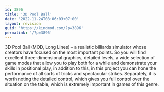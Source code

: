 ```yaml
---
id: 3896
title: '3D Pool Ball'
date: '2022-11-24T08:06:03+07:00'
layout: revision
guid: 'https://kindmod.com/?p=3896'
permalink: '/?p=3896'
---
```


3D Pool Ball (MOD, Long Lines) – a realistic billiards simulator whose creators have focused on the most important points. So you will find excellent three-dimensional graphics, detailed levels, a wide selection of game modes that allow you to play both for a while and demonstrate your skills in positional play, in addition to this, in this project you can hone the performance of all sorts of tricks and spectacular strikes. Separately, it is worth noting the detailed control, which gives you full control over the situation on the table, which is extremely important in games of this genre.